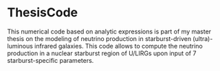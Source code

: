 # ThesisCode

This numerical code based on analytic expressions is part of my master thesis on the modeling of neutrino production in starburst-driven (ultra)-luminous infrared galaxies.
This code allows to compute the neutrino production in a nuclear starburst region of U/LIRGs upon input of 7 starburst-specific parameters.

